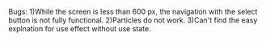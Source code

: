 Bugs:
1)While the screen is less than 600 px, the navigation with the select button is not fully functional.
2)Particles do not work.
3)Can't find the easy explnation for use effect without use state.